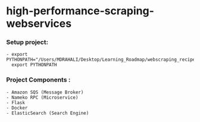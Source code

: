 # high-performance-scraping-webservices

### Setup project:
    - export PYTHONPATH="/Users/MDRAHALI/Desktop/Learning_Roadmap/webscraping_recipes/pywscb"
      export PYTHONPATH

### Project Components :

    - Amazon SQS (Message Broker)
    - Nameko RPC (Microservice)
    - Flask
    - Docker
    - ElasticSearch (Search Engine)

